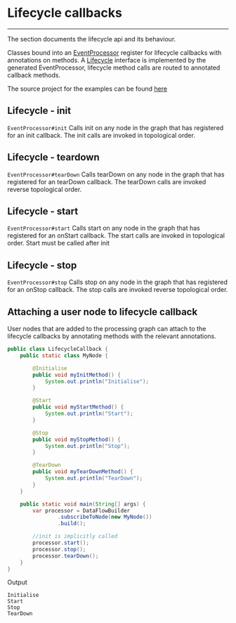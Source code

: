 # Lifecycle callbacks
---

The section documents the lifecycle api and its behaviour. 

Classes bound into an [EventProcessor]({{fluxtion_src_runtime}}/runtime/src/main/java/com/fluxtion/runtime/EventProcessor.java) register for lifecycle callbacks with annotations on methods. 
A [Lifecycle]({{fluxtion_src_runtime}}/lifecycle/Lifecycle.java) interface is implemented by the generated EventProcessor, lifecycle method calls are routed to 
annotated callback methods.

The source project for the examples can be found [here]({{fluxtion_example_src}}/runtime-execution/src/main/java/com/fluxtion/example/reference/lifecycle)


## Lifecycle - init
`EventProcessor#init` Calls init on any node in the graph that has registered for an init callback. The init calls
are invoked in topological order.

## Lifecycle - teardown
`EventProcessor#tearDown` Calls tearDown on any node in the graph that has registered for an tearDown callback.
The tearDown calls are invoked reverse topological order.

## Lifecycle - start
`EventProcessor#start` Calls start on any node in the graph that has registered for an onStart callback. The start calls
are invoked in topological order. Start must be called after init

## Lifecycle - stop
`EventProcessor#stop` Calls stop on any node in the graph that has registered for an onStop callback.
The stop calls are invoked reverse topological order.

## Attaching a user node to lifecycle callback
User nodes that are added to the processing graph can attach to the lifecycle callbacks by annotating methods with 
the relevant annotations.

```java
public class LifecycleCallback {
    public static class MyNode {

        @Initialise
        public void myInitMethod() {
            System.out.println("Initialise");
        }

        @Start
        public void myStartMethod() {
            System.out.println("Start");
        }

        @Stop
        public void myStopMethod() {
            System.out.println("Stop");
        }

        @TearDown
        public void myTearDownMethod() {
            System.out.println("TearDown");
        }
    }

    public static void main(String[] args) {
        var processor = DataFlowBuilder
                .subscribeToNode(new MyNode())
                .build();

        //init is implicitly called
        processor.start();
        processor.stop();
        processor.tearDown();
    }
}
```

Output
```console
Initialise
Start
Stop
TearDown
```